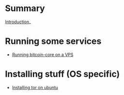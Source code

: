 # Summary

[Introduction](./introduction.md)_

# Running some services

- [Running bitcoin-core on a VPS](./bitcoin_core.md)

# Installing stuff (OS specific)

- [Installing tor on ubuntu](./tor_ubuntu.md)

